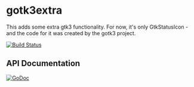 # gotk3extra

This adds some extra gtk3 functionality. For now, it's only GtkStatusIcon - and the code for it was created by the gotk3 project.

[![Build Status](https://github.com/coyim/gotk3extra/workflows/GOTK3Extra%20CI/badge.svg)](https://github.com/coyim/gotk3extra/actions?query=workflow%3A%22GOTK3Extra+CI%22)

## API Documentation

[![GoDoc](https://godoc.org/github.com/coyim/gotk3extra?status.svg)](https://godoc.org/github.com/coyim/gotk3extra)
